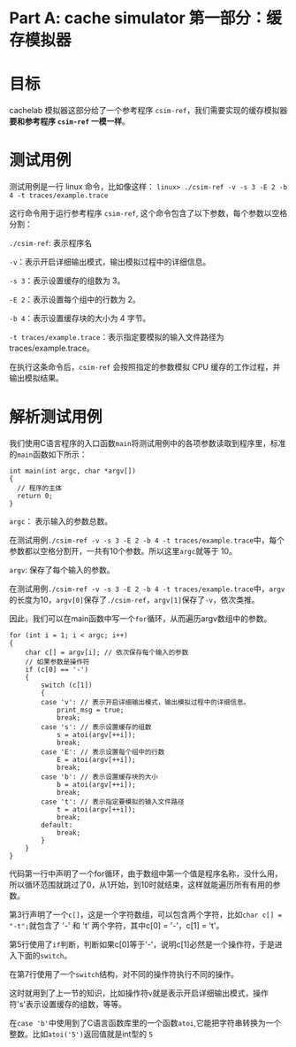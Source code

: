 # Part A: cache simulator 第一部分：缓存模拟器
# 目标
cachelab 模拟器这部分给了一个参考程序 `csim-ref`，我们需要实现的缓存模拟器**要和参考程序 `csim-ref` 一模一样**。
# 测试用例
测试用例是一行 linux 命令，比如像这样：
`linux> ./csim-ref -v -s 3 -E 2 -b 4 -t traces/example.trace`

这行命令用于运行参考程序 `csim-ref`, 这个命令包含了以下参数，每个参数以空格分割：

`./csim-ref`: 表示程序名

`-v`：表示开启详细输出模式，输出模拟过程中的详细信息。

`-s 3`：表示设置缓存的组数为 3。

`-E 2`：表示设置每个组中的行数为 2。

`-b 4`：表示设置缓存块的大小为 4 字节。

`-t traces/example.trace`：表示指定要模拟的输入文件路径为 traces/example.trace。

在执行这条命令后，`csim-ref` 会按照指定的参数模拟 CPU 缓存的工作过程，并输出模拟结果。

# 解析测试用例
我们使用C语言程序的入口函数`main`将测试用例中的各项参数读取到程序里，标准的`main`函数如下所示：
```
int main(int argc, char *argv[])
{
  // 程序的主体
  return 0;
}
```
`argc`： 表示输入的参数总数。

在测试用例`./csim-ref -v -s 3 -E 2 -b 4 -t traces/example.trace`中，每个参数都以空格分割开，一共有10个参数。所以这里`argc`就等于 10。

`argv`: 保存了每个输入的参数。

在测试用例`./csim-ref -v -s 3 -E 2 -b 4 -t traces/example.trace`中，`argv`的长度为10，`argv[0]`保存了`./csim-ref`，`argv[1]`保存了`-v`，依次类推。

因此，我们可以在main函数中写一个`for`循环，从而遍历argv数组中的参数。

```
for (int i = 1; i < argc; i++)
{
    char c[] = argv[i]; // 依次保存每个输入的参数
    // 如果参数是操作符
    if (c[0] == '-')
    {
        switch (c[1])
        {
        case 'v': // 表示开启详细输出模式，输出模拟过程中的详细信息。
            print_msg = true;
            break;
        case 's': // 表示设置缓存的组数
            s = atoi(argv[++i]);
            break;
        case 'E': // 表示设置每个组中的行数
            E = atoi(argv[++i]);
            break;
        case 'b': // 表示设置缓存块的大小
            b = atoi(argv[++i]);
            break;
        case 't': // 表示指定要模拟的输入文件路径
            t = atoi(argv[++i]);
            break;
        default:
            break;
        }
    }
}
```
代码第一行中声明了一个for循环，由于数组中第一个值是程序名称，没什么用，所以循环范围就跳过了0，从1开始，到10时就结束，这样就能遍历所有有用的参数。

第3行声明了一个`c[]`，这是一个字符数组，可以包含两个字符，比如`char c[] = "-t";`就包含了 '-' 和 't' 两个字符，其中c[0] = '-'，c[1] = 't'。

第5行使用了`if`判断，判断如果c[0]等于'-'，说明c[1]必然是一个操作符，于是进入下面的`switch`。

在第7行使用了一个`switch`结构，对不同的操作符执行不同的操作。

这时就用到了上一节的知识，比如操作符`v`就是表示开启详细输出模式，操作符's'表示设置缓存的组数，等等。

在`case 'b'`中使用到了C语言函数库里的一个函数`atoi`,它能把字符串转换为一个整数。比如`atoi('5')`返回值就是int型的 `5`
